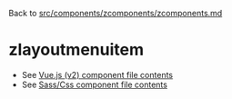 Back to [src/components/zcomponents/zcomponents.md](../zcomponents.md)

# zlayoutmenuitem

 - See [Vue.js (v2) component file contents](./zlayoutmenuitem.vue)
 - See [Sass/Css component file contents](./zlayoutmenuitem.scss)
